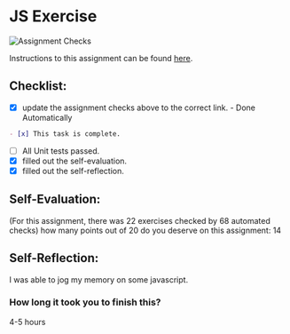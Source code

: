 JS Exercise
===================================
![Assignment Checks](https://github.com/IT3049C/2.JS-Exercise/workflows/Assignment%20Checks/badge.svg)

Instructions to this assignment can be found [here](https://it3049c.github.io/Material/Assignments/2.JavaScript_Exercises/).

## Checklist:
- [x] update the assignment checks above to the correct link. - Done Automatically
```md
- [x] This task is complete.
```
- [ ] All Unit tests passed.
- [x] filled out the self-evaluation.
- [x] filled out the self-reflection.

## Self-Evaluation: 
(For this assignment, there was 22 exercises checked by 68 automated checks)
how many points out of 20 do you deserve on this assignment: 14

## Self-Reflection:
<!-- What did you learn that you found interesting -->
I was able to jog my memory on some javascript.

### How long it took you to finish this?
4-5 hours